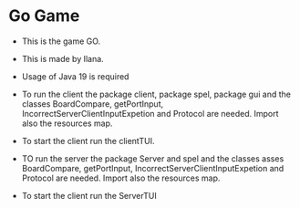 # Go Game
* This is the game GO. 
* This is made by Ilana.


* Usage of Java 19 is required
* To run the client the package client, package spel, package gui and the classes BoardCompare, getPortInput, IncorrectServerClientInputExpetion and Protocol are needed. Import also the resources map. 
* To start the client run the clientTUI.
* TO run the server the package Server and spel and the classes asses BoardCompare, getPortInput, IncorrectServerClientInputExpetion and Protocol are needed. Import also the resources map. 
* To start the client run the ServerTUI
